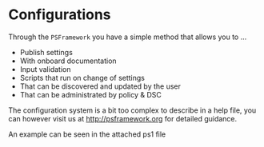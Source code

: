 ﻿# Configurations

Through the `PSFramework` you have a simple method that allows you to ...

- Publish settings
- With onboard documentation
- Input validation
- Scripts that run on change of settings
- That can be discovered and updated by the user
- That can be administrated by policy & DSC

The configuration system is a bit too complex to describe in a help file, you can however visit us at <http://psframework.org> for detailed guidance.

An example can be seen in the attached ps1 file
